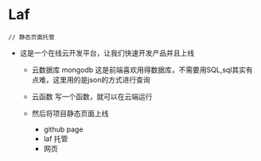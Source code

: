 # Laf
    // 静态页面托管

- 这是一个在线云开发平台，让我们快速开发产品并且上线
    - 云数据库
        mongodb 这是前端喜欢用得数据库，不需要用SQL,sql其实有点难，这里用的是json的方式进行查询
    - 云函数
        写一个函数，就可以在云端运行

    - 然后将项目静态页面上线 
        - github page
        - laf 托管
        - 网页


    